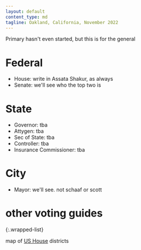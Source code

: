 ```yaml
---
layout: default
content_type: md
tagline: Oakland, California, November 2022
---
```


Primary hasn't even started, but this is for the general

# Federal
* House: write in Assata Shakur, as always
* Senate: we'll see who the top two is

# State
* Governor: tba
* Attygen: tba
* Sec of State: tba
* Controller: tba
* Insurance Commissioner: tba

# City
* Mayor: we'll see. not schaaf or scott

# other voting guides

{:.wrapped-list}

map of [US House](https://en.wikipedia.org/wiki/List_of_United_States_congressional_districts) districts
